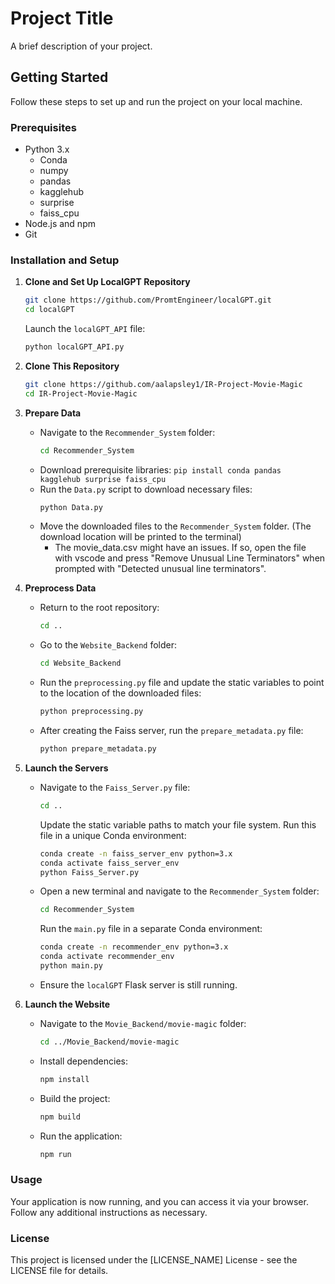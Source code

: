 # Project Title

A brief description of your project.

## Getting Started

Follow these steps to set up and run the project on your local machine.

### Prerequisites

- Python 3.x
   - Conda
   - numpy
   - pandas
   - kagglehub
   - surprise
   - faiss_cpu
- Node.js and npm
- Git

### Installation and Setup

1. **Clone and Set Up LocalGPT Repository**
   ```bash
   git clone https://github.com/PromtEngineer/localGPT.git
   cd localGPT
   ```
   Launch the `localGPT_API` file:
   ```bash
   python localGPT_API.py
   ```

2. **Clone This Repository**
   ```bash
   git clone https://github.com/aalapsley1/IR-Project-Movie-Magic
   cd IR-Project-Movie-Magic
   ```

3. **Prepare Data**
   - Navigate to the `Recommender_System` folder:
     ```bash
     cd Recommender_System
     ```
   - Download prerequisite libraries: `pip install conda pandas kagglehub surprise faiss_cpu`
   - Run the `Data.py` script to download necessary files:
     ```bash
     python Data.py
     ```
   - Move the downloaded files to the `Recommender_System` folder. (The download location will be printed to the terminal)
      - The movie_data.csv might have an issues. If so, open the file with vscode and press "Remove Unusual Line Terminators" when prompted with "Detected unusual line terminators".

4. **Preprocess Data**
   - Return to the root repository:
     ```bash
     cd ..
     ```
   - Go to the `Website_Backend` folder:
     ```bash
     cd Website_Backend
     ```
   - Run the `preprocessing.py` file and update the static variables to point to the location of the downloaded files:
     ```bash
     python preprocessing.py
     ```
   - After creating the Faiss server, run the `prepare_metadata.py` file:
     ```bash
     python prepare_metadata.py
     ```

5. **Launch the Servers**

   - Navigate to the `Faiss_Server.py` file:
     ```bash
     cd ..
     ```
     Update the static variable paths to match your file system.
     Run this file in a unique Conda environment:
     ```bash
     conda create -n faiss_server_env python=3.x
     conda activate faiss_server_env
     python Faiss_Server.py
     ```

   - Open a new terminal and navigate to the `Recommender_System` folder:
     ```bash
     cd Recommender_System
     ```
     Run the `main.py` file in a separate Conda environment:
     ```bash
     conda create -n recommender_env python=3.x
     conda activate recommender_env
     python main.py
     ```

   - Ensure the `localGPT` Flask server is still running.

6. **Launch the Website**

   - Navigate to the `Movie_Backend/movie-magic` folder:
     ```bash
     cd ../Movie_Backend/movie-magic
     ```
   - Install dependencies:
     ```bash
     npm install
     ```
   - Build the project:
     ```bash
     npm build
     ```
   - Run the application:
     ```bash
     npm run
     ```

### Usage

Your application is now running, and you can access it via your browser. Follow any additional instructions as necessary.

### License

This project is licensed under the [LICENSE_NAME] License - see the LICENSE file for details.

